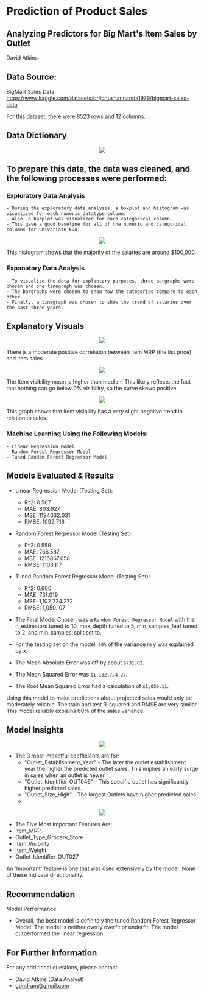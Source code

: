 # Prediction of Product Sales

## Analyzing Predictors for Big Mart's Item Sales by Outlet 

David Atkins

## Data Source: 
BigMart Sales Data 
https://www.kaggle.com/datasets/brijbhushannanda1979/bigmart-sales-data

For this dataset, there were 8523 rows and 12 columns.

## Data Dictionary

<p align = "center"> 
  <img src = "https://github.com/Gondram/Prediction-of-Product-Sales/assets/8175014/a76d0afd-ad07-40ed-bc59-c8a15e72ec11">
</p>


## To prepare this data, the data was cleaned, and the following processes were performed:

### Exploratory Data Analysis
    - During the exploratory data analysis, a boxplot and histogram was visualized for each numeric datatype column. 
    - Also, a barplot was visualized for each categorical column. 
    - This gave a good baseline for all of the numeric and categorical columns for univariate EDA.
    

<p align = "center"> 
  <img src = "https://github.com/Gondram/Prediction-of-Product-Sales/assets/8175014/68852655-7b6d-4994-a929-6a433b9ab844">
</p>

This histogram shows that the majority of the salaries are around $100,000.


 ### Expanatory Data Analysis
    - To visualize the data for explantory purposes, three bargraphs were chosen and one linegraph was chosen.
    - The bargraphs were chosen to show how the categories compare to each other. 
    - Finally, a linegraph was chosen to show the trend of salaries over the past three years. 


## Explanatory Visuals

<p align = "center"> 
  <img src = "https://github.com/Gondram/Prediction-of-Product-Sales/assets/8175014/f014c9ae-7bb2-4c6a-b2d4-85f81b3fdd1b">
</p>

There is a moderate positive correlation between item MRP (the list price) and item sales. 

<p align = "center"> 
  <img src = "https://github.com/Gondram/Prediction-of-Product-Sales/assets/8175014/68852655-7b6d-4994-a929-6a433b9ab844">
</p>

The Item visibility mean is higher than median. This likely reflects the fact that nothing can go below 0% visibility, so the curve skews positive.

<p align = "center"> 
  <img src = "https://lh3.googleusercontent.com/drive-viewer/AITFw-wctmTdTcf8LMX-wWkk8mM1GKWGkAdmenQqe6wcu61JDxvMPG17cW8l5k58BtXWPom8zfkVQU8E3Z5yWvHOadYneJ44=s2560">
</p>

This graph shows that item visibility has a very slight negative trend in relation to sales.



 ### Machine Learning Using the Following Models:
    - Linear Regression Model
    - Random Forest Regressor Model
    - Tuned Random Forest Regressor Model
    
    
## Models Evaluated & Results

- Linear Regression Model (Testing Set):
  - R^2: 0.567
  - MAE: 803.927
  - MSE: 1194032.031
  - RMSE: 1092.718

- Random Forest Regressor Model (Testing Set):
  - R^2: 0.559
  - MAE: 766.587
  - MSE: 1216867.058
  - RMSE: 1103.117

- Tuned Random Forest Regressor Model (Testing Set):
  - R^2: 0.600
  - MAE: 731.019
  - MSE: 1,102,724.272
  - RMSE: 1,050.107


- The Final Model Chosen was a `Random Forest Regressor Model` with the n_estimators tuned to 10, max_depth tuned to 5, min_samples_leaf tuned to 2, and min_samples_split set to.
- For the testing set on the model, `60%` of the variance in y was explained by x. 
- The Mean Absolute Error was off by about `$731.02`.
- The Mean Squared Error was `$1,102,724.27`.
- The Root Mean Squared Error had a calculation of `$1,050.11`.

Using this model to make predictions about projected sales would only be moderately reliable. The train and test R-squared and RMSE are very similar. This model reliably explains 60% of the sales variance.

## Model Insights

<p align = "center"> 
  <img src = "https://i.imgur.com/DR9El3T.png">
</p>

- The 3 most impactful coefficients are for:
    - "Outlet_Establishment_Year" - The later the outlet establishment year the higher the predicted outlet sales. This implies an early surge in sales when an outlet is newer.
    - "Outlet_Identifier_OUT046" - This specific outlet has significantly higher predicted sales.
    - "Outlet_Size_High" - The largest Outlets have higher predicted sales
    - 
<p align = "center"> 
  <img src = "https://i.imgur.com/ulrdCe3.png">
</p>

- The Five Most Important Features Are: 
 - Item_MRP
 - Outlet_Type_Grocery_Store
 - Item_Visibility
 - Item_Weight
 - Outlet_Identifier_OUT027

An 'Important' feature is one that was used extensively by the model. None of these indicate directionality.

## Recommendation

Model Performance
- Overall, the best model is definitely the tuned Random Forest Regressor Model. The model is neither overly overfit or underfit. The model outperformed the linear regression.

## For Further Information

For any additional questions, please contact: 
- David Atkins (Data Analyst)
- gondram@gmail.com

